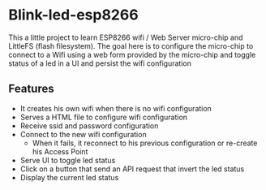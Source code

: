 # Blink-led-esp8266
This a little project to learn ESP8266 wifi / Web Server micro-chip and LittleFS (flash filesystem).
The goal here is to configure the micro-chip to connect to a Wifi using a web form provided by the micro-chip and toggle status of a led in a UI and persist the wifi configuration

## Features
- It creates his own wifi when there is no wifi configuration
- Serves a HTML file to configure wifi configuration
- Receive ssid and password configuration
- Connect to the new wifi configuration
  -  When it fails, it reconnect to his previous configuration or re-create his Access Point
- Serve UI to toggle led status
- Click on a button that send an API request that invert the led status
- Display the current led status

